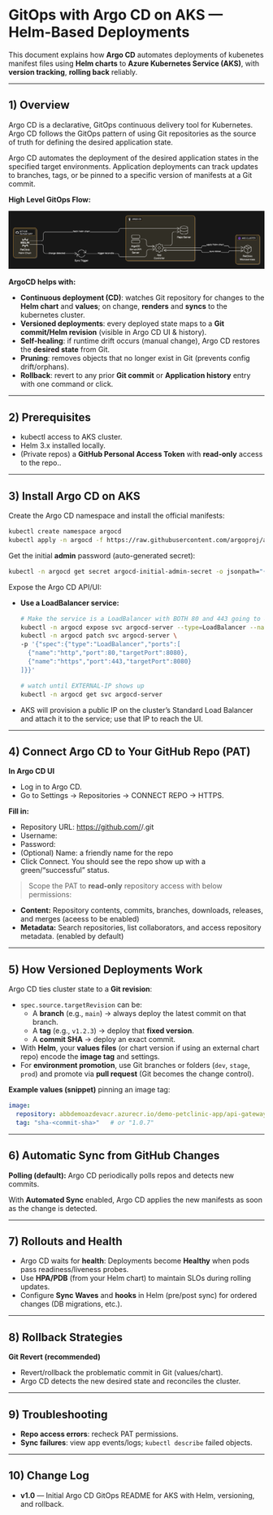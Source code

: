 # GitOps with Argo CD on AKS — Helm-Based Deployments

This document explains how **Argo CD** automates deployments of kubenetes manifest files using **Helm charts** to **Azure Kubernetes Service (AKS)**, with **version tracking**, **rolling back** reliably.

---

## 1) Overview

Argo CD is a declarative, GitOps continuous delivery tool for Kubernetes. Argo CD follows the GitOps pattern of using Git repositories as the source of truth for defining the desired application state.

Argo CD automates the deployment of the desired application states in the specified target environments. Application deployments can track updates to branches, tags, or be pinned to a specific version of manifests at a Git commit.

**High Level GitOps Flow:**

![ArgoCD](argocd-gitops.png "GitOPS ")

**ArgoCD helps with:**
- **Continuous deployment (CD)**: watches Git repository for changes to the **Helm chart** and **values**; on change, **renders** and **syncs** to the kubernetes cluster.
- **Versioned deployments**: every deployed state maps to a **Git commit/Helm revision** (visible in Argo CD UI & history).
- **Self-healing**: if runtime drift occurs (manual change), Argo CD restores the **desired state** from Git.
- **Pruning**: removes objects that no longer exist in Git (prevents config drift/orphans).
- **Rollback**: revert to any prior **Git commit** or **Application history** entry with one command or click.

---

## 2) Prerequisites

- kubectl access to AKS cluster.
- Helm 3.x installed locally.
- (Private repos) a **GitHub Personal Access Token** with **read-only** access to the repo..

---

## 3) Install Argo CD on AKS

Create the Argo CD namespace and install the official manifests:
```bash
kubectl create namespace argocd
kubectl apply -n argocd -f https://raw.githubusercontent.com/argoproj/argo-cd/stable/manifests/install.yaml
```

Get the initial **admin** password (auto-generated secret):
```bash
kubectl -n argocd get secret argocd-initial-admin-secret -o jsonpath="{.data.password}" | base64 -d; echo
```

Expose the Argo CD API/UI:
- **Use a LoadBalancer service:**
  ```bash
  # Make the service is a LoadBalancer with BOTH 80 and 443 going to 8080
  kubectl -n argocd expose svc argocd-server --type=LoadBalancer --name=argocd-server-lb --port 80 --target-port 8080
  kubectl -n argocd patch svc argocd-server \
  -p '{"spec":{"type":"LoadBalancer","ports":[
    {"name":"http","port":80,"targetPort":8080},
    {"name":"https","port":443,"targetPort":8080}
  ]}}'
  ```
  ```bash
  # watch until EXTERNAL-IP shows up
  kubectl -n argocd get svc argocd-server
  ```
- AKS will provision a public IP on the cluster’s Standard Load Balancer and attach it to the service; use that IP to reach the UI.
  
---

## 4) Connect Argo CD to Your GitHub Repo (PAT)

**In Argo CD UI**
- Log in to Argo CD.
- Go to Settings → Repositories → CONNECT REPO → HTTPS.

**Fill in:**
- Repository URL: https://github.com/<owner>/<repo>.git
- Username: <github username>
- Password: <put github PAT>
- (Optional) Name: a friendly name for the repo
- Click Connect. You should see the repo show up with a green/“successful” status.

> Scope the PAT to **read-only** repository access with below permissions:

- **Content:** Repository contents, commits, branches, downloads, releases, and merges (aceess to be enabled)
- **Metadata:** Search repositories, list collaborators, and access repository metadata. (enabled by default)

---

## 5) How Versioned Deployments Work

Argo CD ties cluster state to a **Git revision**:
- `spec.source.targetRevision` can be:
  - A **branch** (e.g., `main`) → always deploy the latest commit on that branch.
  - A **tag** (e.g., `v1.2.3`) → deploy that **fixed version**.
  - A **commit SHA** → deploy an exact commit.
- With **Helm**, your **values files** (or chart version if using an external chart repo) encode the **image tag** and settings.
- For **environment promotion**, use Git branches or folders (`dev`, `stage`, `prod`) and promote via **pull request** (Git becomes the change control).

**Example values (snippet)** pinning an image tag:
```yaml
image:
  repository: abbdemoazdevacr.azurecr.io/demo-petclinic-app/api-gateway
  tag: "sha-<commit-sha>"   # or "1.0.7"
```

---

## 6) Automatic Sync from GitHub Changes

**Polling (default):** Argo CD periodically polls repos and detects new commits.

With **Automated Sync** enabled, Argo CD applies the new manifests as soon as the change is detected.

---

## 7) Rollouts and Health

- Argo CD waits for **health**: Deployments become **Healthy** when pods pass readiness/liveness probes.
- Use **HPA/PDB** (from your Helm chart) to maintain SLOs during rolling updates.
- Configure **Sync Waves** and **hooks** in Helm (pre/post sync) for ordered changes (DB migrations, etc.).

---

## 8) Rollback Strategies

**Git Revert (recommended)**
- Revert/rollback the problematic commit in Git (values/chart).
- Argo CD detects the new desired state and reconciles the cluster.

---

## 9) Troubleshooting

- **Repo access errors**: recheck PAT permissions.
- **Sync failures**: view app events/logs; `kubectl describe` failed objects.

---

## 10) Change Log
- **v1.0** — Initial Argo CD GitOps README for AKS with Helm, versioning, and rollback.
